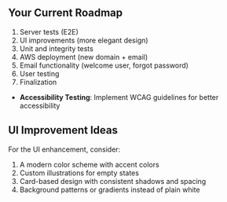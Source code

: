 
## Your Current Roadmap
1. Server tests (E2E)
2. UI improvements (more elegant design)
3. Unit and integrity tests
4. AWS deployment (new domain + email)
5. Email functionality (welcome user, forgot password)
6. User testing
7. Finalization



- **Accessibility Testing**: Implement WCAG guidelines for better accessibility

## UI Improvement Ideas
For the UI enhancement, consider:

1. A modern color scheme with accent colors
2. Custom illustrations for empty states
4. Card-based design with consistent shadows and spacing
5. Background patterns or gradients instead of plain white

